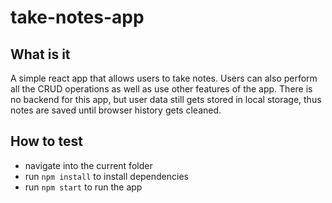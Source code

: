# take-notes-app 

## What is it 
A simple react app that allows users to take notes. Users can also perform all the CRUD operations as well as use other features of the app. There is no backend for this app, but user data still gets stored in local storage, thus notes are saved until browser history gets cleaned. 

## How to test 
- navigate into the current folder
- run `npm install` to install dependencies 
- run `npm start` to run the app 
